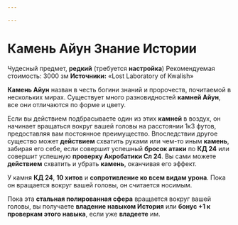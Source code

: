 ```yaml
---

---
```

# Камень Айун Знание Истории

Чудесный предмет, **редкий** (требуется **настройка**)
Рекомендуемая стоимость: 3000 зм
**Источники:** «Lost Laboratory of Kwalish»

**Камень Айун** назван в честь богини знаний и пророчеств, почитаемой в нескольких мирах. Существует много разновидностей **камней Айун**, все они отличаются по форме и цвету.

Если вы действием подбрасываете один из этих **камней** в воздух, он начинает вращаться вокруг вашей головы на расстоянии 1к3 футов, предоставляя вам постоянное преимущество. Впоследствии другое существо может **действием** схватить руками или чем-то иным **камень**, забирая его себе, если совершит успешный **бросок атаки** по **КД 24** или совершит успешную **проверку Акробатики Сл 24**. Вы сами можете **действием** схватить и убрать **камень**, оканчивая его эффект.

У камня **КД 24**, **10 хитов** и **сопротивление ко всем видам урона**. Пока он вращается вокруг вашей головы, он считается носимым.

Пока эта **стальная полированная сфера** вращается вокруг вашей головы, вы получаете **владение навыком История** или **бонус +1 к проверкам этого навыка**, если уже **владеете** им.